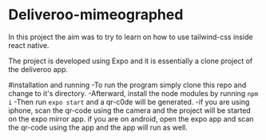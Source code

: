 # Deliveroo-mimeographed
In this project the aim was to try to learn on how to use tailwind-css inside react native.

The project is developed using Expo and it is essentially a clone project of the deliveroo app.

#installation and running
-To run the program simply clone this repo and change to it's directory.
-Afterward, install the node modules by running `npm i`
-Then run `expo start` and a qr-c0de will be generated.
-if you are using iphone, scan the qr-code using the camera and the project will be started on the expo mirror app.
if you are on android, open the expo app and scan the qr-code using the app and the app will run as well.
